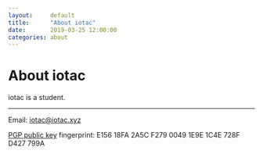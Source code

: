 ```yaml
---
layout:     default
title:      "About iotac"
date:       2019-03-25 12:00:00
categories: about
---
```

# About iotac
iotac is a student.

------------------------------
Email: iotac@iotac.xyz

[PGP public key](https://iotac.xyz/PGP) fingerprint: E156 18FA 2A5C F279 0049  1E9E 1C4E 728F D427 799A
